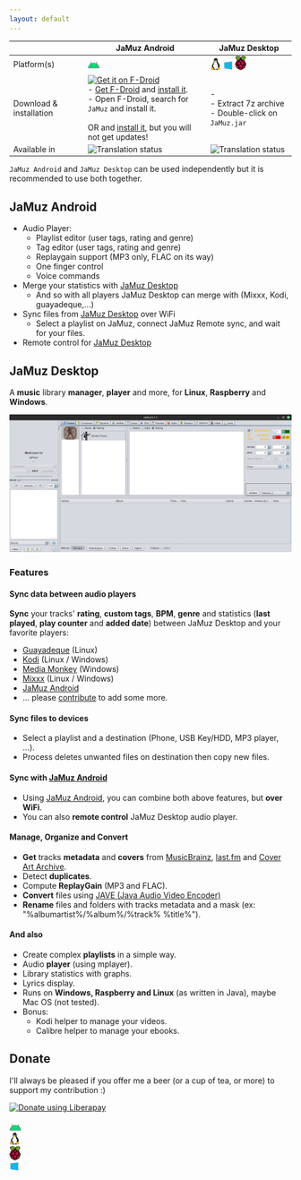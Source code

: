 ```yaml
---
layout: default
---
```


<script src="./download.js"></script>

|                         | JaMuz Android                                                                                                                                                                                                                                                                                                                                                                                                                                                                                                                 | JaMuz Desktop                                                                                                                 |
| ----------------------- | ----------------------------------------------------------------------------------------------------------------------------------------------------------------------------------------------------------------------------------------------------------------------------------------------------------------------------------------------------------------------------------------------------------------------------------------------------------------------------------------------------------------------------- | ----------------------------------------------------------------------------------------------------------------------------- |
| Platform(s)             | <img src="img/android.png" alt="JaMuz Android">                                                                                                                                                                                                                                                                                                                                                                                                                                                                               | <img src="img/linux.png" alt="Linux"> <img src="img/windows.png" alt="Windows"> <img src="img/raspberry.png" alt="Raspberry"> |
| Download & installation | [<img src="https://fdroid.gitlab.io/artwork/badge/get-it-on.png" alt="Get it on F-Droid" height="80">](https://f-droid.org/packages/org.phramusca.jamuz/)<br>- [Get F-Droid](https://f-droid.org/F-Droid.apk) and [install it](https://www.androidauthority.com/how-to-install-apks-31494/).<br>- Open F-Droid, search for `JaMuz` and install it.<br><br>OR <span id="download-container-jamuz-android"></span> and [install it](https://www.androidauthority.com/how-to-install-apks-31494/), but you will not get updates! | - <span id="download-container-jamuz-desktop"></span><br>- Extract 7z archive<br>- Double-click on `JaMuz.jar`                |
| Available in            | <img src="https://hosted.weblate.org/widgets/jamuz-remote/-/translations/multi-auto.svg" alt="Translation status">                                                                                                                                                                                                                                                                                                                                                                                                            | <img src="https://hosted.weblate.org/widgets/jamuz/-/translations/multi-auto.svg" alt="Translation status">                   |

``JaMuz Android`` and ``JaMuz Desktop`` can be used independently but it is recommended to use both together.

## JaMuz Android

- Audio Player:
  - Playlist editor (user tags, rating and genre)
  - Tag editor (user tags, rating and genre)
  - Replaygain support (MP3 only, FLAC on its way)
  - One finger control
  - Voice commands
- Merge your statistics with [JaMuz Desktop](https://github.com/phramusca/JaMuz)
  - And so with all players JaMuz Desktop can merge with (Mixxx, Kodi, guayadeque,...)
- Sync files from [JaMuz Desktop](https://github.com/phramusca/JaMuz) over WiFi
  - Select a playlist on JaMuz, connect JaMuz Remote sync, and wait for your files.
- Remote control for [JaMuz Desktop](https://github.com/phramusca/JaMuz)

## JaMuz Desktop

A **music** library **manager**, **player** and more, for **Linux**, **Raspberry** and **Windows**.

![img](img/output.gif)

### Features

#### Sync data between audio players

**Sync** your tracks' **rating**, **custom tags**, **BPM**, **genre** and statistics (**last played**, **play counter** and **added date**) between JaMuz Desktop and your favorite players:

- [Guayadeque](https://doc.ubuntu-fr.org/guayadeque) (Linux)
- [Kodi](https://kodi.tv/) (Linux / Windows)
- [Media Monkey](https://www.mediamonkey.com/) (Windows)
- [Mixxx](https://mixxx.org/) (Linux / Windows)
- [JaMuz Android](https://github.com/phramusca/JaMuz-Remote)
- ... please [contribute](CONTRIBUTING.md) to add some more.

#### Sync files to devices

- Select a playlist and a destination (Phone, USB Key/HDD, MP3 player, ...).
- Process deletes unwanted files on destination then copy new files.

#### Sync with [JaMuz Android](https://github.com/phramusca/JaMuz-Remote)

- Using [JaMuz Android](https://github.com/phramusca/JaMuz-Remote), you can combine both above features, but **over WiFi**.
- You can also **remote control** JaMuz Desktop audio player.

#### Manage, Organize and Convert

- **Get** tracks **metadata** and **covers** from [MusicBrainz](https://musicbrainz.org/), [last.fm](https://www.last.fm/) and [Cover Art Archive](https://coverartarchive.org/).
- Detect **duplicates**.
- Compute **ReplayGain** (MP3 and FLAC).
- **Convert** files using [JAVE (Java Audio Video Encoder)](http://www.sauronsoftware.it/projects/jave/)
- **Rename** files and folders with tracks metadata and a mask (ex: "%albumartist%/%album%/%track% %title%").

#### And also

- Create complex **playlists** in a simple way.
- Audio **player** (using mplayer).
- Library statistics with graphs.
- Lyrics display.
- Runs on **Windows, Raspberry and Linux** (as written in Java), maybe Mac OS (not tested).
- Bonus:
  - Kodi helper to manage your videos.
  - Calibre helper to manage your ebooks.

## Donate

I'll always be pleased if you offer me a beer (or a cup of tea, or more) to support my contribution :)

<a href="https://liberapay.com/phramusca/donate"><img alt="Donate using Liberapay" src="https://liberapay.com/assets/widgets/donate.svg"></a>


<!-- Slick Carousel CSS -->
<link rel="stylesheet" type="text/css" href="https://cdnjs.cloudflare.com/ajax/libs/slick-carousel/1.8.1/slick.css"/>

<!-- Carousel Container -->
<div class="carousel">
    <div><img src="img/android.png" alt="Image 1"></div>
    <div><img src="img/linux.png" alt="Image 2"></div>
    <div><img src="img/raspberry.png" alt="Image 2"></div>
    <div><img src="img/windows.png" alt="Image 2"></div>
    <!-- Add more slides as needed -->
</div>

<!-- jQuery and Slick Carousel JS -->
<script src="https://code.jquery.com/jquery-3.6.0.min.js"></script>
<script src="https://cdnjs.cloudflare.com/ajax/libs/slick-carousel/1.8.1/slick.min.js"></script>

<!-- Initialize Slick Carousel -->
<script>
    document.addEventListener('DOMContentLoaded', function () {
        $('.carousel').slick();
    });
</script>